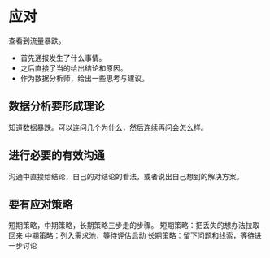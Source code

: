 # 应对
查看到流量暴跌。
- 首先通报发生了什么事情。
- 之后直接了当的给出结论和原因。
- 作为数据分析师，给出一些思考与建议。

## 数据分析要形成理论
知道数据暴跌。可以连问几个为什么，然后连续再问会怎么样。
## 进行必要的有效沟通
沟通中直接给结论，自己的对结论的看法，或者说出自己想到的解决方案。
## 要有应对策略
短期策略，中期策略，长期策略三步走的步骤。
短期策略：把丢失的想办法拉取回来
中期策略：列入需求池，等待评估启动
长期策略：留下问题和线索，等待进一步讨论

